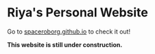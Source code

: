 # Riya's Personal Website

Go to [spaceroborg.github.io](https://spaceroborg.github.io/) to check it out!

**This website is still under construction.**

